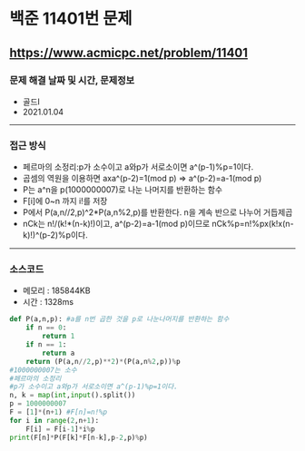 # 백준 11401번 문제
https://www.acmicpc.net/problem/11401
---

### 문제 해결 날짜 및 시간, 문제정보
- 골드I
- 2021.01.04
---

### 접근 방식
- 페르마의 소정리:p가 소수이고 a와p가 서로소이면 a^(p-1)%p=1이다.
- 곱셈의 역원을 이용하면 axa^(p-2)=1(mod p) => a^(p-2)=a-1(mod p)
- P는 a^n을 p(1000000007)로 나눈 나머지를 반환하는 함수
- F[i]에 0~n 까지 i!를 저장
- P에서 P(a,n//2,p)^2*P(a,n%2,p)를 반환한다. n을 계속 반으로 나누어 거듭제곱
- nCk는 n!/(k!*(n-k)!)이고, a^(p-2)=a-1(mod p)이므로 nCk%p=n!%px(k!x(n-k)!)^(p-2)%p이다.
---

### 소스코드
- 메모리 : 185844KB
- 시간 : 1328ms
```Python
def P(a,n,p): #a를 n번 곱한 것을 p로 나눈나머지를 반환하는 함수
    if n == 0:
        return 1
    if n == 1:
        return a
    return (P(a,n//2,p)**2)*(P(a,n%2,p))%p
#1000000007는 소수
#페르마의 소정리
#p가 소수이고 a와p가 서로소이면 a^(p-1)%p=1이다.
n, k = map(int,input().split())
p = 1000000007
F = [1]*(n+1) #F[n]=n!%p
for i in range(2,n+1):
    F[i] = F[i-1]*i%p
print(F[n]*P(F[k]*F[n-k],p-2,p)%p)
```